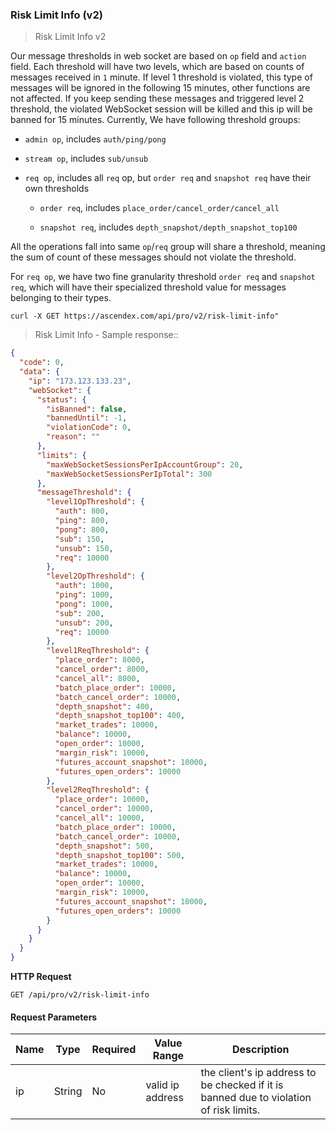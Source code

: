### Risk Limit Info (v2)

> Risk Limit Info v2

Our message thresholds in web socket are based on `op` field and `action` field.  Each threshold will have two levels, which are based on counts of messages received in `1` minute. If level 1 threshold is violated, this type of messages will be ignored in the following 15 minutes, other functions are not affected. If you keep sending these messages and triggered level 2 threshold, the violated WebSocket session will be killed and this ip will be banned for 15 minutes. Currently, We have following threshold groups:

- `admin op`, includes `auth/ping/pong`

- `stream op`, includes `sub/unsub`

- `req op`, includes all `req` op, but `order req` and `snapshot req` have their own thresholds

  - `order req`, includes `place_order/cancel_order/cancel_all`

  - `snapshot req`, includes `depth_snapshot/depth_snapshot_top100`

All the operations fall into same `op`/`req` group will share a threshold, meaning the sum of count of these messages should not violate the threshold.

For `req op`, we have two fine granularity threshold `order req` and `snapshot req`, which will have their specialized threshold value for messages belonging to their types.

```
curl -X GET https://ascendex.com/api/pro/v2/risk-limit-info"
```

> Risk Limit Info - Sample response::

```json
{
  "code": 0,
  "data": {
    "ip": "173.123.133.23",
    "webSocket": {
      "status": {
        "isBanned": false,
        "bannedUntil": -1,
        "violationCode": 0,
        "reason": ""
      },
      "limits": {
        "maxWebSocketSessionsPerIpAccountGroup": 20,
        "maxWebSocketSessionsPerIpTotal": 300
      },
      "messageThreshold": {
        "level1OpThreshold": {
          "auth": 800,
          "ping": 800,
          "pong": 800,
          "sub": 150,
          "unsub": 150,
          "req": 10000
        },
        "level2OpThreshold": {
          "auth": 1000,
          "ping": 1000,
          "pong": 1000,
          "sub": 200,
          "unsub": 200,
          "req": 10000
        },
        "level1ReqThreshold": {
          "place_order": 8000,
          "cancel_order": 8000,
          "cancel_all": 8000,
          "batch_place_order": 10000,
          "batch_cancel_order": 10000,
          "depth_snapshot": 400,
          "depth_snapshot_top100": 400,
          "market_trades": 10000,
          "balance": 10000,
          "open_order": 10000,
          "margin_risk": 10000,
          "futures_account_snapshot": 10000,
          "futures_open_orders": 10000
        },
        "level2ReqThreshold": {
          "place_order": 10000,
          "cancel_order": 10000,
          "cancel_all": 10000,
          "batch_place_order": 10000,
          "batch_cancel_order": 10000,
          "depth_snapshot": 500,
          "depth_snapshot_top100": 500,
          "market_trades": 10000,
          "balance": 10000,
          "open_order": 10000,
          "margin_risk": 10000,
          "futures_account_snapshot": 10000,
          "futures_open_orders": 10000
        }
      }
    }
  }
}
```

**HTTP Request** 

`GET /api/pro/v2/risk-limit-info`

#### Request Parameters

Name        |  Type    | Required | Value Range                                    | Description
----------- | -------- | -------- | -----------------------------------------------|---------------
ip          |  String  |   No     | valid ip address | the client's ip address to be checked if it is banned due to violation of risk limits.


